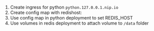 1. Create ingress for python `python.127.0.0.1.nip.io`
2. Create config map with redishost: <redis-service-name> 
3. Use config map in python deployment to set REDIS_HOST
4. Use volumes in redis deployment to attach volume to `/data` folder
